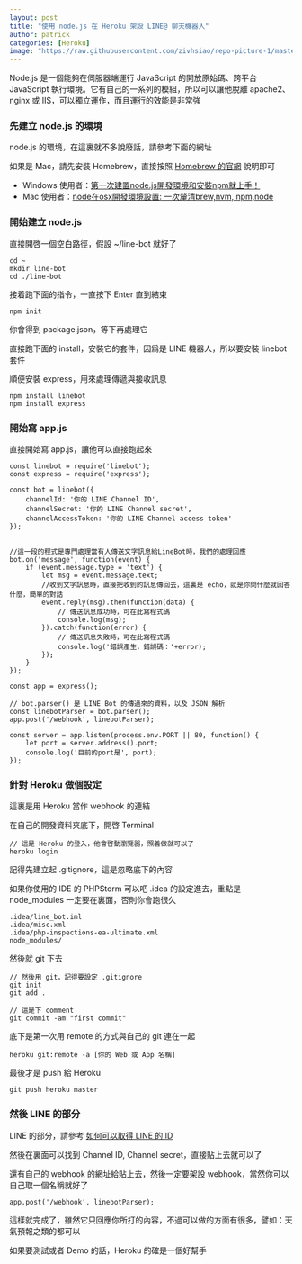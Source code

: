```yaml
---
layout: post
title: "使用 node.js 在 Heroku 架設 LINE@ 聊天機器人"
author: patrick
categories: [Heroku]
image: "https://raw.githubusercontent.com/zivhsiao/repo-picture-1/master/images/line_bot/heroku-node-1.png"  
---
```


Node.js 是一個能夠在伺服器端運行 JavaScript 的開放原始碼、跨平台 JavaScript 執行環境。它有自己的一系列的模組，所以可以讓他脫離 apache2、nginx 或 IIS，可以獨立運作，而且運行的效能是非常強

### 先建立 node.js 的環境

node.js 的環境，在這裏就不多說廢話，請參考下面的網址

如果是 Mac，請先安裝 Homebrew，直接按照 [Homebrew 的官網](https://brew.sh/index_zh-tw.html) 說明即可

- Windows 使用者：[第一次建置node.js開發環境和安裝npm就上手！](https://ithelp.ithome.com.tw/articles/10199058)
- Mac 使用者：[node在osx開發環境設置: 一次釐清brew,nvm, npm,node](https://weitinglin.com/2018/01/31/node%E5%9C%A8osx%E9%96%8B%E7%99%BC%E7%92%B0%E5%A2%83%E8%A8%AD%E7%BD%AE-%E4%B8%80%E6%AC%A1%E9%87%90%E6%B8%85brewnvm-npmnode/)

### 開始建立 node.js 

直接開啓一個空白路徑，假設 ~/line-bot 就好了

```
cd ~
mkdir line-bot
cd ./line-bot
```

接着跑下面的指令，一直按下 Enter 直到結束

```
npm init
```

你會得到 package.json，等下再處理它

直接跑下面的 install，安裝它的套件，因爲是 LINE 機器人，所以要安裝 linebot 套件

順便安裝 express，用來處理傳遞與接收訊息 

```
npm install linebot
npm install express
```

### 開始寫 app.js

直接開始寫 app.js，讓他可以直接跑起來

```
const linebot = require('linebot');
const express = require('express');

const bot = linebot({
    channelId: '你的 LINE Channel ID',
    channelSecret: '你的 LINE Channel secret',
    channelAccessToken: '你的 LINE Channel access token'
});


//這一段的程式是專門處理當有人傳送文字訊息給LineBot時，我們的處理回應
bot.on('message', function(event) {
    if (event.message.type = 'text') {
        let msg = event.message.text;
        //收到文字訊息時，直接把收到的訊息傳回去，這裏是 echo，就是你問什麼就回答什麼，簡單的對話
        event.reply(msg).then(function(data) {
            // 傳送訊息成功時，可在此寫程式碼
            console.log(msg);
        }).catch(function(error) {
            // 傳送訊息失敗時，可在此寫程式碼
            console.log('錯誤產生，錯誤碼：'+error);
        });
    }
});

const app = express();

// bot.parser() 是 LINE Bot 的傳過來的資料，以及 JSON 解析
const linebotParser = bot.parser();
app.post('/webhook', linebotParser);

const server = app.listen(process.env.PORT || 80, function() {
    let port = server.address().port;
    console.log('目前的port是', port);
});
```

### 針對 Heroku 做個設定

這裏是用 Heroku 當作 webhook 的連結

在自己的開發資料夾底下，開啓 Terminal

```
// 這是 Heroku 的登入，他會啓動瀏覽器，照着做就可以了
heroku login
```

記得先建立起 .gitignore，這是忽略底下的內容

如果你使用的 IDE 的 PHPStorm 可以吧 .idea 的設定進去，重點是 node_modules 一定要在裏面，否則你會跑很久

```
.idea/line_bot.iml
.idea/misc.xml
.idea/php-inspections-ea-ultimate.xml
node_modules/
```

然後就 git 下去

```
// 然後用 git，記得要設定 .gitignore
git init
git add .

// 這是下 comment
git commit -am "first commit"
```

底下是第一次用 remote 的方式與自己的 git 連在一起

```
heroku git:remote -a [你的 Web 或 App 名稱]
```

最後才是 push 給 Heroku

```
git push heroku master
```

### 然後 LINE 的部分

LINE 的部分，請參考 [如何可以取得 LINE 的 ID](https://www.prgpress.com/ru-he-qu-de-LINE-ID/)

然後在裏面可以找到 Channel ID, Channel secret，直接貼上去就可以了

還有自己的 webhook 的網址給貼上去，然後一定要架設 webhook，當然你可以自己取一個名稱就好了

```
app.post('/webhook', linebotParser);
```

這樣就完成了，雖然它只回應你所打的內容，不過可以做的方面有很多，譬如：天氣預報之類的都可以

如果要測試或者 Demo 的話，Heroku 的確是一個好幫手
